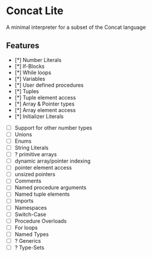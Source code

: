 # Concat Lite

A minimal interpreter for a subset of the Concat language

## Features

- [*] Number Literals
- [*] If-Blocks
- [*] While loops
- [*] Variables
- [*] User defined procedures
- [*] Tuples
- [*] Tuple element access
- [*] Array & Pointer types
- [*] Array element access
- [*] Initializer Literals
- [ ] Support for other number types
- [ ] Unions
- [ ] Enums
- [ ] String Literals
- [ ] ? primitive arrays
- [ ] dynamic array/pointer indexing
- [ ] pointer element access
- [ ] unsized pointers
- [ ] Comments
- [ ] Named procedure arguments
- [ ] Named tuple elements
- [ ] Imports
- [ ] Namespaces
- [ ] Switch-Case
- [ ] Procedure Overloads
- [ ] For loops
- [ ] Named Types
- [ ] ? Generics
- [ ] ? Type-Sets
